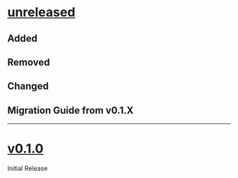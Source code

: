 # [unreleased](https://github.com/UtkarshVerma/sleek-university-assignment/releases/tag/)

## Added

## Removed

## Changed

## Migration Guide from v0.1.X

---

# [v0.1.0](https://github.com/UtkarshVerma/sleek-university-assignment/releases/tag/v0.1.0)

Initial Release
